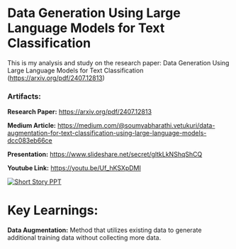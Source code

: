 # Data Generation Using Large Language Models for Text Classification

This is my analysis and study on the research paper: Data Generation Using Large Language Models for Text Classification (https://arxiv.org/pdf/2407.12813)

### Artifacts:

**Research Paper:** https://arxiv.org/pdf/2407.12813 

**Medium Article:** https://medium.com/@soumyabharathi.vetukuri/data-augmentation-for-text-classification-using-large-language-models-dcc083eb66ce  

**Presentation:** https://www.slideshare.net/secret/gltkLkNShqShCQ  

**Youtube Link:** https://youtu.be/Uf_hKSXpDMI  


[![Short Story PPT](https://img.youtube.com/vi/Uf_hKSXpDMI/0.jpg)](https://www.youtube.com/watch?v=Uf_hKSXpDMI) 

# Key Learnings:

**Data Augmentation:** Method that utilizes existing data to generate additional training data without collecting more data.

